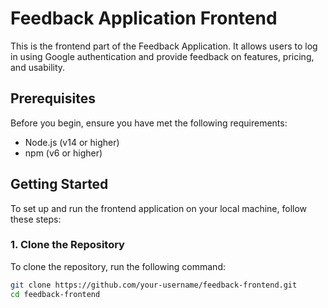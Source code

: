# Feedback Application Frontend

This is the frontend part of the Feedback Application. It allows users to log in using Google authentication and provide feedback on features, pricing, and usability.

## Prerequisites

Before you begin, ensure you have met the following requirements:

- Node.js (v14 or higher)
- npm (v6 or higher)

## Getting Started

To set up and run the frontend application on your local machine, follow these steps:

### 1. Clone the Repository

To clone the repository, run the following command:

```bash
git clone https://github.com/your-username/feedback-frontend.git
cd feedback-frontend
